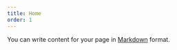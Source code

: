 ```yaml
---
title: Home
order: 1
---
```

You can write content for your page in [Markdown](https://www.11ty.dev/docs/languages/markdown/) format.
